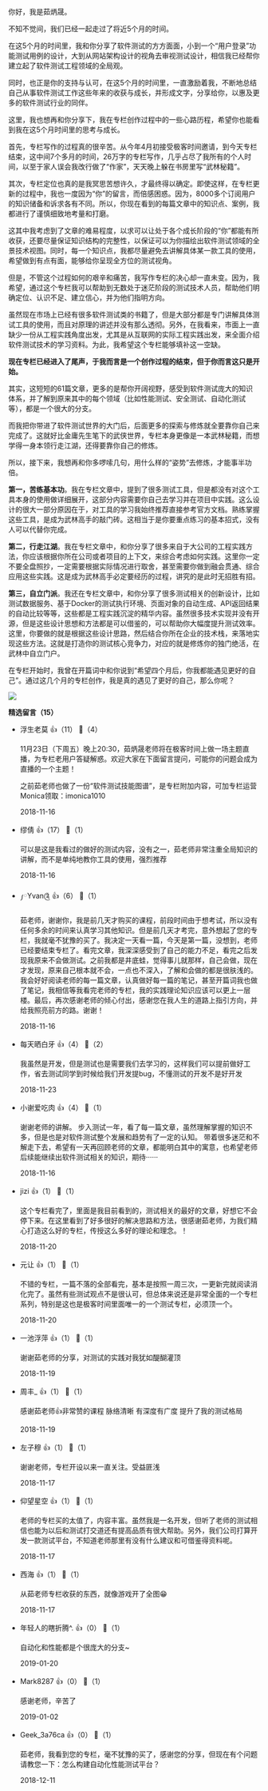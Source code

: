 你好，我是茹炳晟。

不知不觉间，我们已经一起走过了将近5个月的时间。

在这5个月的时间里，我和你分享了软件测试的方方面面，小到一个“用户登录”功能测试用例的设计，大到从网站架构设计的视角去审视测试设计，相信我已经帮你建立起了软件测试工程领域的全局观。

同时，也正是你的支持与认可，在这5个月的时间里，一直激励着我，不断地总结自己从事软件测试工作这些年来的收获与成长，并形成文字，分享给你，以惠及更多的软件测试行业的同伴。

这里，我也想再和你分享下，我在专栏创作过程中的一些心路历程，希望你也能看到我在这5个月时间里的思考与成长。

首先，专栏写作的过程真的很辛苦。从今年4月初接受极客时间邀请，到今天专栏结束，这中间7个多月的时间，26万字的专栏写作，几乎占尽了我所有的个人时间，以至于家人误会我改行做了“作家”，天天晚上躲在书房里写“武林秘籍”。

其次，专栏定位也真的是我冥思苦想许久，才最终得以确定。即使这样，在专栏更新的过程中，我也一度因为“你”的留言，而倍感困惑。因为，8000多个订阅用户的知识储备和诉求各有不同。所以，你现在看到的每篇文章中的知识点、案例，我都进行了谨慎细致地考量和打磨。

这其中我考虑到了文章的难易程度，以求可以让处于各个成长阶段的“你”都能有所收获，还要尽量保证知识结构的完整性，以保证可以为你描绘出软件测试领域的全景技术视图。同时，每一个知识点，我都尽量避免去讲解具体某一款工具的使用，希望做到有点有面，能够给你呈现全方位的测试视角。

但是，不管这个过程如何的艰辛和痛苦，我写作专栏的决心却一直未变。因为，我希望，通过这个专栏我可以帮助到无数处于迷茫阶段的测试技术人员，帮助他们明确定位、认识不足、建立信心，并为他们指明方向。

虽然现在市场上已经有很多软件测试类的书籍了，但是大部分都是专门讲解具体测试工具的使用，而且对原理的讲述并没有那么透彻。另外，在我看来，市面上一直缺少一份从工程实践角度出发，尤其是从互联网的实际工程实践出发，来全面介绍软件测试技术的学习资料。为此，我希望这个专栏能够填补这一空缺。

**现在专栏已经进入了尾声，于我而言是一个创作过程的结束，但于你而言这只是开始。**

其实，这短短的61篇文章，更多的是帮你开阔视野，感受到软件测试庞大的知识体系，并了解到原来其中的每个领域（比如性能测试、安全测试、自动化测试等），都是一个很大的分支。

而我把你带进了软件测试世界的大门后，后面更多的探索与修炼就全要靠你自己来完成了。这就好比金庸先生笔下的武侠世界，专栏本身更像是一本武林秘籍，而想学得一身本领行走江湖，还得要靠你自己的修炼。

所以，接下来，我想再和你多啰嗦几句，用什么样的“姿势”去修炼，才能事半功倍。

**第一，苦练基本功**。我在专栏文章中，提到了很多测试工具，但是都没有对这个工具本身的使用做详细展开，这部分内容需要你自己去学习并在项目中实践。这么设计的很大一部分原因在于，对工具的学习我始终推荐直接参考官方文档。熟练掌握这些工具，是成为武林高手的敲门砖。这相当于是你要重点练习的基本招式，没有人可以代替你完成。

**第二，行走江湖**。我在专栏文章中，和你分享了很多来自于大公司的工程实践方法，你应该根据你所在公司或者项目的上下文，来综合考虑如何实践。这里你一定不要全盘照抄，一定需要根据实际情况进行取舍，甚至需要你做到融会贯通、综合应用这些实践。这是成为武林高手必定要经历的过程，讲究的是此时无招胜有招。

**第三，自立门派**。我还在专栏文章中，和你分享了很多测试相关的创新设计，比如测试数据服务、基于Docker的测试执行环境、页面对象的自动生成、API返回结果的自动比较等等，这些都是工程实践沉淀的精华内容。虽然很多技术实现并没有开源，但是这些设计思想和方法都是可以借鉴的，可以帮助你大幅度提升测试效率。这里，你要做的就是根据这些设计思路，然后结合你所在企业的技术栈，来落地实现这些方法。这就是打造你的测试核心竞争力，对应的就是修炼你的独门绝活，在武林中自立门户。

在专栏开始时，我曾在开篇词中和你说到“希望四个月后，你我都能遇见更好的自己”。通过这几个月的专栏创作，我是真的遇见了更好的自己，那么你呢？

[![](https://static001.geekbang.org/resource/image/a2/b6/a21afe860dc9667473ed3191ee9d25b6.jpg?wh=1142%2A801)](http://lixbr66veiw63rtj.mikecrm.com/uR2pWiQ)
<div><strong>精选留言（15）</strong></div><ul>
<li><span>浮生老莫</span> 👍（11） 💬（4）<p>11月23日（下周五）晚上20:30，茹炳晟老师将在极客时间上做一场主题直播，为专栏老用户答疑解惑。欢迎大家在下面留言提问，可能你的问题会成为直播的一个主题！

之前茹老师也做了一份“软件测试技能图谱”，是专栏附加内容，可加专栏运营Monica领取：imonica1010</p>2018-11-16</li><br/><li><span>缪倩</span> 👍（17） 💬（1）<p>可以是这是我看过的做好的测试内容，没有之一，茹老师非常注重全局知识的讲解，而不是单纯地教你工具的使用，强烈推荐</p>2018-11-16</li><br/><li><span>༿Yvan༊</span> 👍（6） 💬（1）<p>茹老师，谢谢你，我是前几天才购买的课程，前段时间由于想考试，所以没有任何多余的时间来认真学习其他知识。但是前几天才考完，意外想起了您的专栏，我就毫不犹豫的买了。我决定一天看一篇，今天是第一篇，没想到，老师已经要结束专栏了。看完文章，我深深感受到了自己的能力不足，看完之后发现我原来不会做测试。之前我都是井底蛙，觉得事儿就那样，自己会做，现在才发现，原来自己根本就不会，一点也不深入，了解和会做的都是很肤浅的。我会好好阅读老师的每一篇文章，认真做好每一篇的笔记，甚至开篇词我也做了笔记，我相信等我看完老师的专栏，我的实践理论知识应该可以更上一层楼。最后，再次感谢老师的倾心付出，感谢您在我人生的道路上指引方向，并给我照亮前方的路。谢谢！</p>2018-11-16</li><br/><li><span>每天晒白牙</span> 👍（4） 💬（2）<p>我虽然是开发，但是测试也是需要我们去学习的，这样我们可以提前做好工作，省去测试同学到时候给我们开发提bug，不懂测试的开发不是好开发</p>2018-11-23</li><br/><li><span>小谢爱吃肉</span> 👍（4） 💬（1）<p>谢谢老师的讲解。
步入测试一年，看了每一篇文章，虽然理解掌握的知识不多，但是也是对软件测试整个发展和趋势有了一定的认知。
带着很多迷茫和不解走下去，希望有一天再回顾老师的文章，都能明白其中的寓意，也希望老师后续能继续出软件测试相关的知识，期待······</p>2018-11-16</li><br/><li><span>jizi</span> 👍（1） 💬（1）<p>这个专栏看完了，里面是我目前看到的，测试相关的最好的文章，好想它不会停下来。在这里看到了好多很好的解决思路和方法，很感谢茹老师，为我们精心打造这么好的专栏，传授这么多好的理论和理念。！</p>2018-11-20</li><br/><li><span>元让</span> 👍（1） 💬（1）<p>不错的专栏，一篇不落的全部看完，基本是按照一周三次，一更新完就阅读消化完了。虽然有些测试观点不是很认可，但总体来说还是非常全面的一个专栏系列，特别是这也是极客时间里面唯一的一个测试专栏，必须顶一个。</p>2018-11-20</li><br/><li><span>一池浮萍</span> 👍（1） 💬（1）<p>谢谢茹老师的分享，对测试的实践对我犹如醍醐灌顶</p>2018-11-19</li><br/><li><span>周丰_</span> 👍（1） 💬（1）<p>感谢茹老师👍非常赞的课程 脉络清晰 有深度有广度 提升了我的测试格局</p>2018-11-19</li><br/><li><span>左子穆</span> 👍（1） 💬（1）<p>谢谢老师，专栏开设以来一直关注。受益匪浅 </p>2018-11-17</li><br/><li><span>仰望星空</span> 👍（1） 💬（1）<p>老师的专栏买的太值了，内容丰富。虽然我是一名开发，但听了老师的测试相信也能为以后和测试打交道还有提高品质有很大帮助。另外，我们公司打算开发一款测试平台，不知道老师那里有没有什么建议和可借鉴得资料呢。</p>2018-11-17</li><br/><li><span>西海</span> 👍（1） 💬（1）<p>从茹老师专栏收获的东西，就像游戏开了全图😁</p>2018-11-17</li><br/><li><span>年轻人的瞎折腾^.</span> 👍（0） 💬（1）<p>自动化和性能都是个很庞大的分支~</p>2019-01-20</li><br/><li><span>Mark8287</span> 👍（0） 💬（1）<p>感谢老师，辛苦了</p>2019-01-02</li><br/><li><span>Geek_3a76ca</span> 👍（0） 💬（1）<p>茹老师，我看到您的专栏，毫不犹豫的买了，感谢您的分享，但现在有个问题请教您一下：怎么构建自动化性能测试平台？</p>2018-12-11</li><br/>
</ul>
